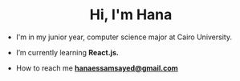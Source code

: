 <h1 align="center">Hi, I'm Hana</h1>


- I'm in my junior year, computer science major at Cairo University.

-  I’m currently learning **React.js.**

-  How to reach me **hanaessamsayed@gmail.com**



